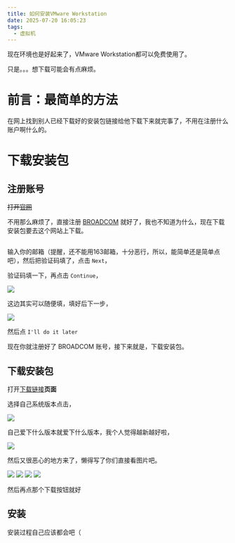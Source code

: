 ```yaml
---
title: 如何安装VMware Workstation
date: 2025-07-20 16:05:23
tags:
  - 虚拟机
---
```


现在环境也是好起来了，VMware Workstation都可以免费使用了。

只是。。。想下载可能会有点麻烦。

<!-- more -->

# 前言：最简单的方法

在网上找到别人已经下载好的安装包链接给他下载下来就完事了，不用在注册什么账户啊什么的。

# 下载安装包

## 注册账号
~~打开[官网](https://www.vmware.com/products/desktop-hypervisor/workstation-and-fusion)~~

不用那么麻烦了，直接注册 [BROADCOM](https://profile.broadcom.com/web/registration) 就好了，我也不知道为什么，现在下载安装包要去这个网站上下载。

![]()

输入你的邮箱（提醒，还不能用163邮箱，十分恶行，所以，能简单还是简单点吧），然后把验证码填了，点击 `Next`，

验证码填一下，再点击 `Continue`，

![](https://s21.ax1x.com/2025/07/20/pV8ugII.png)

这边其实可以随便填，填好后下一步，

![](https://s21.ax1x.com/2025/07/20/pV8ucdA.png)

然后点 `I'll do it later`

现在你就注册好了 BROADCOM 账号，接下来就是，下载安装包。

## 下载安装包

打开[下载链接](https://support.broadcom.com/group/ecx/productdownloads?subfamily=VMware%20Workstation%20Pro&freeDownloads=true)**页面**

选择自己系统版本点击，

![](/images/vmware/1.png)

自己爱下什么版本就爱下什么版本，我个人觉得越新越好啦，

![](/images/vmware/2.png)

然后又很恶心的地方来了，懒得写了你们直接看图片吧。

![](/images/vmware/3.png)
![](/images/vmware/4.png)
![](/images/vmware/5.png)
![](/images/vmware/6.png)

然后再点那个下载按钮就好

## 安装

安装过程自己应该都会吧（